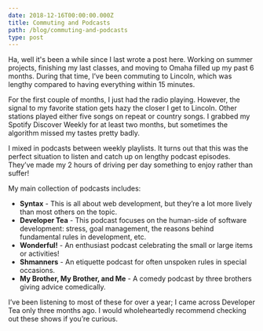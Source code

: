 ```yaml
---
date: 2018-12-16T00:00:00.000Z
title: Commuting and Podcasts
path: /blog/commuting-and-podcasts
type: post
---
```

Ha, well it's been a while since I last wrote a post here. Working on summer projects, finishing my last classes, and moving to Omaha filled up my past 6 months. During that time, I’ve been commuting to Lincoln, which was lengthy compared to having everything within 15 minutes.

For the first couple of months, I just had the radio playing. However, the signal to my favorite station gets hazy the closer I get to Lincoln. Other stations played either five songs on repeat or country songs. I grabbed my Spotify Discover Weekly for at least two months, but sometimes the algorithm missed my tastes pretty badly.

I mixed in podcasts between weekly playlists. It turns out that this was the perfect situation to listen and catch up on lengthy podcast episodes. They’ve made my 2 hours of driving per day something to enjoy rather than suffer!

My main collection of podcasts includes:

* **Syntax** - This is all about web development, but they’re a lot more lively than most others on the topic.
* **Developer Tea** - This podcast focuses on the human-side of software development: stress, goal management, the reasons behind fundamental rules in development, etc.
* **Wonderful!** - An enthusiast podcast celebrating the small or large items or activities!
* **Shmanners** - An etiquette podcast for often unspoken rules in special occasions.
* **My Brother, My Brother, and Me** - A comedy podcast by three brothers giving advice comedically.

I’ve been listening to most of these for over a year; I came across Developer Tea only three months ago. I would wholeheartedly recommend checking out these shows if you’re curious.
